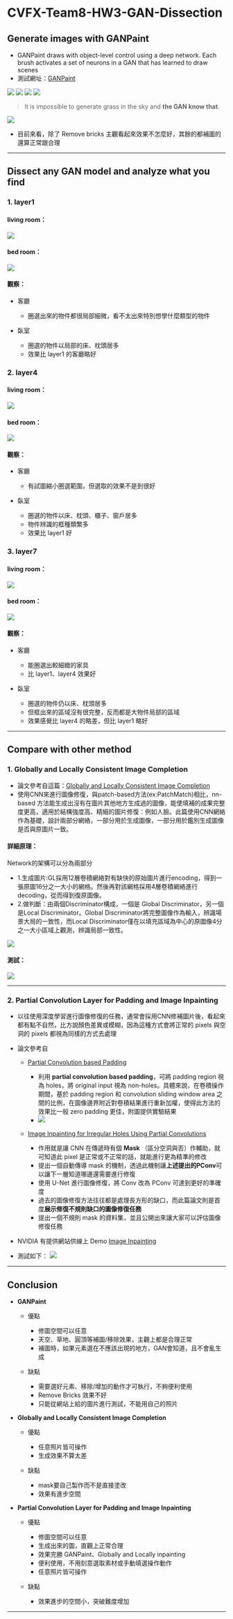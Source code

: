 # CVFX-Team8-HW3-GAN-Dissection

## Generate images with GANPaint
* GANPaint draws with object-level control using a deep network. Each brush activates a set of neurons in a GAN that has learned to draw scenes
* 測試網址：[GANPaint](http://gandissect.res.ibm.com/ganpaint.html?project=churchoutdoor&layer=layer4)

![](https://i.imgur.com/RORvol2.jpg)
![](https://i.imgur.com/pDR5LTE.jpg)
![](https://i.imgur.com/QRGIA6F.jpg)
![](https://i.imgur.com/VN7MNnS.jpg)
> It is impossible to generate grass in the sky and **the GAN know that**.

![](https://i.imgur.com/EBBkvIE.jpg)

* 目前來看，除了 Remove bricks 主觀看起來效果不怎麼好，其餘的都補圖的還算正常跟合理


---
## Dissect any GAN model and analyze what you find

### 1. layer1
#### living room：
![](https://imgur.com/3OTnaOq.png)
#### bed room：
![](https://imgur.com/EQCiuFc.png)
#### 觀察：
* 客廳

    - 圈選出來的物件都很局部細微，看不太出來特別想學什麼類型的物件

* 臥室

    - 圈選的物件以局部的床、枕頭居多
    - 效果比 layer1 的客廳略好

### 2. layer4
#### living room：
![](https://imgur.com/yaoQO35.png)

#### bed room：
![](https://imgur.com/6Wj5QfG.png)
#### 觀察：
* 客廳

    - 有試圖縮小圈選範圍，但選取的效果不是到很好

* 臥室

    - 圈選的物件以床、枕頭、櫃子、窗戶居多
    - 物件辨識的框種類繁多
    - 效果比 layer1 好

### 3. layer7
#### living room：
![](https://imgur.com/pK07WML.png)
#### bed room：
![](https://imgur.com/G9R0RB6.png)
#### 觀察：
* 客廳

    - 能圈選出較細緻的家具
    - 比 layer1、layer4 效果好

* 臥室

    - 圈選的物件仍以床、枕頭居多
    - 但框出來的區域沒有很完整，反而都是大物件局部的區域
    - 效果感覺比 layer4 的略差，但比 layer1 略好 


---
## Compare with other method
### 1. Globally and Locally Consistent Image Completion
* 論文參考自這篇：[Globally and Locally Consistent Image Completion](http://iizuka.cs.tsukuba.ac.jp/projects/completion/data/completion_sig2017.pdf)
* 使用CNN來進行圖像修復，與patch-based方法(ex:PatchMatch)相比，nn-based 方法能生成出沒有在圖片其他地方生成過的圖像，能使填補的成果完整度更高，適用於結構強度高、精細的圖片修復：例如人臉。此篇使用CNN網絡作為基礎，設計兩部分網絡，一部分用於生成圖像，一部分用於鑑別生成圖像是否與原圖片一致。

#### 詳細原理：
Network的架構可以分為兩部分
* 1.生成圖片:GL採用12層卷積網絡對有缺快的原始圖片進行encoding，得到一張原圖16分之一大小的網格。然後再對該網格採用4層卷積網絡進行decoding，從而得到復原圖像。
* 2.做判斷：由兩個Discriminator構成，一個是 Global Discriminator，另一個是Local Discriminator。Global Discriminator將完整圖像作為輸入，辨識場景大局的一致性，而Local Discriminator僅在以填充區域為中心的原圖像4分之一大小區域上觀測，辨識局部一致性。

![](https://imgur.com/gPeHysA.png)
#### 測試：

![](https://imgur.com/2KywRji.png)


---
### 2. Partial Convolution Layer for Padding and Image Inpainting
* 以往使用深度學習進行圖像修復的任務，通常會採用CNN修補圖片後，看起來都有點不自然，比方說顏色差異或模糊，因為這種方式會將正常的 pixels 與空洞的 pixels 都視為同樣的方式去處理
* 論文參考自

    - [Partial Convolution based Padding](https://arxiv.org/pdf/1811.11718.pdf)
            
        - 利用 **partial convolution based padding**，可將 padding region 視為 holes，將 original input 視為 non-holes。具體來說，在卷積操作期間，基於 padding region 和 convolution sliding window area 之間的比例，在圖像邊界附近對卷積結果進行重新加權，使得此方法的效果比一般 zero padding 更佳，附圖提供實驗結果
        - ![](https://i.imgur.com/sz2weYw.png)

    - [Image Inpainting for Irregular Holes Using Partial Convolutions](https://arxiv.org/pdf/1804.07723.pdf)
        
        - 作用就是讓 CNN 在傳遞時有個 **Mask** （區分空洞與否）作輔助，就可知道此 pixel 是正常或不正常的話，就能進行更為精準的修改
        - 提出一個自動傳導 mask 的機制，透過此機制讓**上述提出的PConv**可以讓下一層知道哪邊還需要進行修復
        - 使用 U-Net 進行圖像修復，將 Conv 改為 PConv 可達到更好的準確度
        - 過去的圖像修復方法往往都是處理長方形的缺口，而此篇論文則是首度**展示修復不規則缺口的圖像修復任務**
        - 提出一個不規則 mask 的資料集，並且公開出來讓大家可以評估圖像修復任務

* NVIDIA 有提供網站供線上 Demo [Image Inpainting](https://www.nvidia.com/research/inpainting/) 
* 測試如下：
![](https://i.imgur.com/dDalisY.jpg)


---
## Conclusion

* **GANPaint**

    - 優點

        - 修圖空間可以任意
        - 天空、草地、圓頂等補圖/移除效果，主觀上都是合理正常
        - 補圖時，如果元素選在不應該出現的地方，GAN會知道，且不會亂生成

    - 缺點

        - 需要選好元素、移除/增加的動作才可執行，不夠便利使用
        - Remove Bricks 效果不好
        - 只能從網站上給的圖片進行測試，不能用自己的照片

* **Globally and Locally Consistent Image Completion**

    - 優點

        - 任意照片皆可操作
        - 生成效果不算太差

    - 缺點

        - mask要自己製作而不是直接塗改
        - 效果有進步空間



* **Partial Convolution Layer for Padding and Image Inpainting**

    - 優點

        - 修圖空間可以任意
        - 生成出來的圖，直觀上正常合理
        - 效果完勝 GANPaint、Globally and Locally inpainting
        - 便利使用，不用刻意選取素材或手動填選操作動作
        - 任意照片皆可操作

    - 缺點

        - 效果進步的空間小，突破難度增加
        
---
 

